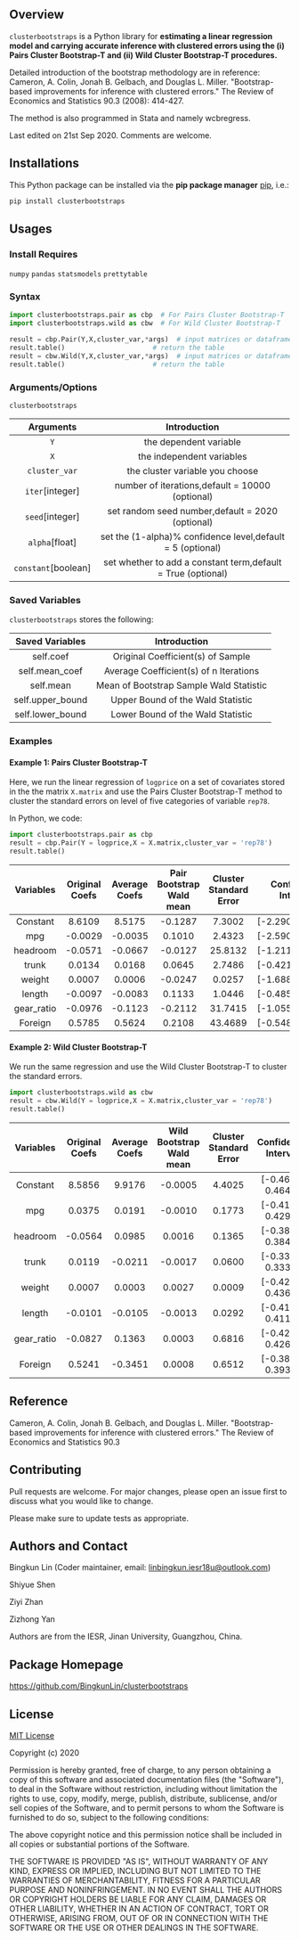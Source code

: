 ##  Overview

`clusterbootstraps` is a Python library for **estimating a linear regression model and carrying accurate inference with clustered errors using the (i) Pairs Cluster Bootstrap-T and (ii) Wild Cluster Bootstrap-T procedures.**

Detailed introduction of the bootstrap methodology are in reference: Cameron, A. Colin, Jonah B. Gelbach, and Douglas L. Miller. "Bootstrap-based improvements for inference with clustered errors." The Review of Economics and Statistics 90.3 (2008): 414-427.

The method is also programmed in Stata and namely wcbregress.

Last edited on 21st Sep 2020. Comments are welcome. 

##  Installations

This Python package can be installed via the **pip package manager** [pip](https://pip.pypa.io/en/stable/), i.e.:

```bash
pip install clusterbootstraps
```


##  Usages

###  Install Requires
`numpy` `pandas`  `statsmodels` `prettytable`

###  Syntax
```python
import clusterbootstraps.pair as cbp  # For Pairs Cluster Bootstrap-T
import clusterbootstraps.wild as cbw  # For Wild Cluster Bootstrap-T

result = cbp.Pair(Y,X,cluster_var,*args)  # input matrices or dataframes
result.table()                      # return the table
result = cbw.Wild(Y,X,cluster_var,*args)  # input matrices or dataframes
result.table()                      # return the table
```         
###  Arguments/Options
`clusterbootstraps`

Arguments|Introduction
:---:|:---:
`Y`|the dependent variable
`X`|the independent variables
`cluster_var`|the cluster variable you choose
`iter`[integer]|number of iterations,default = 10000 (optional)
`seed`[integer]|set random seed number,default = 2020 (optional)
`alpha`[float]|set the (1-alpha)% confidence level,default = 5 (optional)
`constant`[boolean]|set whether to add a constant term,default = True (optional)

###  Saved Variables
`clusterbootstraps` stores the following:

Saved Variables|Introduction
:---:|:---:
self.coef|Original Coefficient(s) of Sample
self.mean_coef|Average Coefficient(s) of n Iterations
self.mean|Mean of Bootstrap Sample Wald Statistic
self.upper_bound|Upper Bound of the Wald Statistic
self.lower_bound|Lower Bound of the Wald Statistic

###  Examples

#### Example 1: Pairs Cluster Bootstrap-T
Here, we run the linear regression of `logprice` on a set of covariates stored in the the matrix `X.matrix` and use the Pairs Cluster Bootstrap-T method to cluster the standard errors on level of five categories of variable `rep78`. 

In Python, we code:

```python
import clusterbootstraps.pair as cbp
result = cbp.Pair(Y = logprice,X = X.matrix,cluster_var = 'rep78')
result.table() 
```
Variables  | Original Coefs | Average Coefs | Pair Bootstrap Wald mean | Cluster Standard Error | Confidence Interval 
:---:|:---:|:---:|:---:|:---:|:---:
Constant|8.6109|8.5175|-0.1287|7.3002|[-2.2901,0.5436] 
mpg|-0.0029|-0.0035|0.1010|2.4323|[-2.5909,1.3779]   
headroom|-0.0571|-0.0667|-0.0127|25.8132|[-1.2115,1.0439]  
trunk|0.0134|0.0168|0.0645|2.7486|[-0.4213,1.1609]   
weight|0.0007|0.0006|-0.0247|0.0257|[-1.6886,2.6269]   
length|-0.0097|-0.0083|0.1133|1.0446|[-0.4850,0.8579]   
gear_ratio|-0.0976|-0.1123|-0.2112|31.7415|[-1.0551,0.6560]   
Foreign|0.5785|0.5624|0.2108|43.4689|[-0.5486,1.3473]

#### Example 2: Wild Cluster Bootstrap-T
We run the same regression and use the Wild Cluster Bootstrap-T to cluster the standard errors.

```python
import clusterbootstraps.wild as cbw
result = cbw.Wild(Y = logprice,X = X.matrix,cluster_var = 'rep78')
result.table() 
```
Variables  | Original Coefs | Average Coefs | Wild Bootstrap Wald mean | Cluster Standard Error | Confidence Interval 
:---:|:---:|:---:|:---:|:---:|:---:
Constant|8.5856|9.9176|-0.0005|4.4025|[-0.4649, 0.4647] 
mpg|0.0375|0.0191|-0.0010|0.1773|[-0.4189, 0.4291]  
headroom|-0.0564|0.0985|0.0016|0.1365|[-0.3862, 0.3843]  
trunk|0.0119|-0.0211|-0.0017|0.0600|[-0.3365, 0.3335]   
weight|0.0007|0.0003|0.0027|0.0009|[-0.4297, 0.4361]  
length|-0.0101|-0.0105|-0.0013|0.0292|[-0.4131, 0.4112]  
gear_ratio|-0.0827|0.1363|0.0003|0.6816|[-0.4283, 0.4262]  
Foreign|0.5241|-0.3451|0.0008|0.6512|[-0.3800, 0.3930]  


## Reference
Cameron, A. Colin, Jonah B. Gelbach, and Douglas L. Miller. "Bootstrap-based improvements for inference with clustered errors." The Review of Economics and Statistics 90.3


## Contributing
Pull requests are welcome. For major changes, please open an issue first to discuss what you would like to change.

Please make sure to update tests as appropriate.

## Authors and Contact
Bingkun Lin (Coder maintainer, email: linbingkun.iesr18u@outlook.com)

Shiyue Shen 

Ziyi Zhan 

Zizhong Yan

Authors are from the IESR, Jinan University, Guangzhou, China.

## Package Homepage
https://github.com/BingkunLin/clusterbootstraps


## License
[MIT License](https://choosealicense.com/licenses/mit/)

Copyright (c) 2020 

Permission is hereby granted, free of charge, to any person obtaining a copy
of this software and associated documentation files (the "Software"), to deal
in the Software without restriction, including without limitation the rights
to use, copy, modify, merge, publish, distribute, sublicense, and/or sell
copies of the Software, and to permit persons to whom the Software is
furnished to do so, subject to the following conditions:

The above copyright notice and this permission notice shall be included in all
copies or substantial portions of the Software.

THE SOFTWARE IS PROVIDED "AS IS", WITHOUT WARRANTY OF ANY KIND, EXPRESS OR
IMPLIED, INCLUDING BUT NOT LIMITED TO THE WARRANTIES OF MERCHANTABILITY,
FITNESS FOR A PARTICULAR PURPOSE AND NONINFRINGEMENT. IN NO EVENT SHALL THE
AUTHORS OR COPYRIGHT HOLDERS BE LIABLE FOR ANY CLAIM, DAMAGES OR OTHER
LIABILITY, WHETHER IN AN ACTION OF CONTRACT, TORT OR OTHERWISE, ARISING FROM,
OUT OF OR IN CONNECTION WITH THE SOFTWARE OR THE USE OR OTHER DEALINGS IN THE
SOFTWARE.

